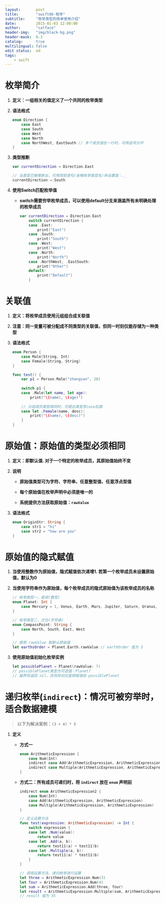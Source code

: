 ```yaml
---
layout:       post
title:        "swift06-枚举"
subtitle:     "枚举类型的简单使用介绍"
date:         2015-01-03 12:00:00
author:       "catface"
header-img:   "img/black-bg.png"
header-mask:  0.3
catalog:      true
multilingual: false
edit status:  ed
tags:
    - swift
---
```


# 枚举简介

1. **定义：一组相关的值定义了一个共同的枚举类型**

2. **语法格式**

	``` swift
	enum Direction {
	    case East
	    case South
	    case West
	    case North
	    case NorthWest, EastSouth // 多个成员值在一行时，可用逗号分开
	}
	```

3. **类型推断**

	``` swift
	var currentDirection = Direction.East 
	
	// 当类型已被推断出，可用简短语句(省略枚举类型名)来设置值：._
	currentDirection =.South
	```

4. **使用Switch匹配枚举值**

	- **switch需要穷举枚举成员，可以使用default分支来涵盖所有未明确处理的枚举成员**

		``` swift
		var currentDirection = Direction.East		    
		    switch currentDirection {
		    case .East:
		        print("East")
		    case .South:
		        print("South")
		    case .West:
		        print("West")
		    case .North:
		        print("North")
		    case .NorthWest, .EastSouth:
		        print("Other")
		    default:
		        print("Default")
		    }
		```

# 关联值

1. **定义：将枚举成员使用元组组合成关联值**

2. **注意：同一变量可被分配成不同类型的关联值，但同一时刻仅能存储为一种类型**

3. **语法格式**

	``` swift
	enum Person {
	    case Male(String, Int)
	    case Female(String, String)
	}

	func test() {
	    var p1 = Person.Male("zhangsan", 28)
	    
	    switch p1 {
	    case .Male(let name, let age):
	        print("\(name), \(age)")
	        
		// 元组成员类型相同时，可提出类型至case后面
	    case let .Female(name, desc): 
	        print("\(name), \(desc)")
	    }
	}
	```

# 原始值：原始值的类型必须相同

1. **定义：即默认值. 对于一个特定的枚举成员，其原始值始终不变**

2. **说明**
	
	- **原始值类型可为字符、字符串、任意整型值、任意浮点型值**

	- **每个原始值在枚举声明中必须是唯一的**

	- **系统提供方法获取原始值：`rawValue`**

3. **语法格式**

	``` swift
	enum OriginStr: String {
	    case str1 = "hi"
	    case str2 = "how are you"
	}
	```

# 原始值的隐式赋值

1. **当使用整数作为原始值，隐式赋值依次递增1. 若第一个枚举成员未设置原始值，默认为0**

2. **当使用字符串作为原始值，每个枚举成员的隐式原始值为该枚举成员的名称**

	``` swift
	// 枚举类型一、星球(整型)
	enum Planet: Int {
	    case Mercury = 1, Venus, Earth, Mars, Jupiter, Saturn, Uranus, Neptune
	}
	
	// 枚举类型二、方位(字符串)
	enum CompassPoint: String {
	    case North, South, East, West
	}

	// 使用 rawValue 取默认原始值
	let earthsOrder = Planet.Earth.rawValue // earthOrder 值为 3
	```

3. **使用原始值初始化枚举实例**

	``` swift
	let possiblePlanet = Planet(rawValue: 7)
	// possiblePlanet类型为可选值：Planet?
	// 越界将返回 nil，否则将对应星球赋值给 possiblePlanet
	```

# 递归枚举(`indirect`)：情况可被穷举时，适合数据建模

>以下为解决案例：`(3 + 4) * 5`

1. **定义**

	- **方式一**
		``` swift
		enum ArithmeticExpression {
		    case Num(Int)
		    indirect case Add(ArithmeticExpression, ArithmeticExpression)
		    indirect case Multiple(ArithmeticExpression, ArithmeticExpression)
		}
		```

	- **方式二：所有成员可递归时，将 `indirect` 放在 `enum` 声明前**
		``` swift
		indirect enum ArithmeticExpression2 {
		    case Num(Int)
		    case Add(ArithmeticExpression, ArithmeticExpression)
		    case Multiple(ArithmeticExpression, ArithmeticExpression)
		}
		```

		``` swift
		// 定义运算方法
		func test(expression: ArithmeticExpression) -> Int {
		    switch expression {
		    case let .Num(value):
		        return value
		    case let .Add(a, b):
		        return test11(a) + test11(b)
		    case let .Multiple(a, b):
		        return test11(a) * test11(b)
		    }
		}
		```

		``` swift
		// 调用运算方法、递归枚举进行运算
		let three = ArithmeticExpression.Num(3)
		let four = ArithmeticExpression.Num(4)
		let sum = ArithmeticExpression.Add(three, four)
		let result = ArithmeticExpression.Multiple(sum, ArithmeticExpression.Num(5))
		// result 值为 35
		```